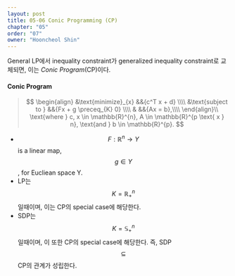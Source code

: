 ```yaml
---
layout: post
title: 05-06 Conic Programming (CP)
chapter: "05"
order: "07"
owner: "Hooncheol Shin"
---
```


General LP에서 inequality constraint가 generalized inequality constraint로 교체되면, 이는 *Conic Program*(CP)이다.

#### Conic Program
>$$
>\begin{align}
>    &\text{minimize}_{x} &&{c^T x + d} \\\\
>    &\text{subject to } &&{Fx + g \preceq_{K} 0} \\\\
>    & &&{Ax = b},\\\\
>\end{align}\\
>\text{where } c, x \in \mathbb{R}^{n}, A \in \mathbb{R}^{p \text{ x } n}, \text{and } b \in \mathbb{R}^{p}.
>$$

* $$F: \mathbb{R}^n \rightarrow Y$$ is a linear map, $$g \in Y$$, for Eucliean space Y.
* LP는 $$K = \mathbb{R}_{+}^n$$일때이며, 이는 CP의 special case에 해당한다.
* SDP는 $$K = \mathbb{S}_{+}^n$$일때이며, 이 또한 CP의 special case에 해당한다. 즉, SDP $$\subseteq$$ CP의 관계가 성립한다.